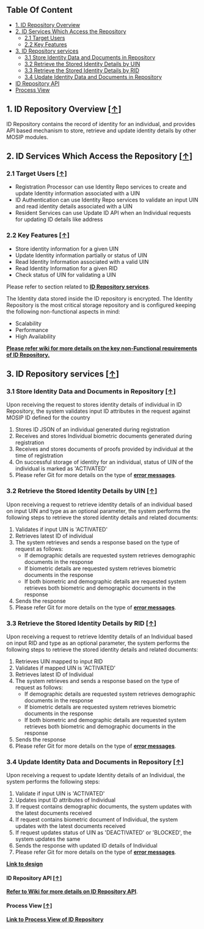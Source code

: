 ## Table Of Content
- [1. ID Repository Overview](#1-id-repository-overview-)
- [2. ID Services Which Access the Repository](#2-id-services-which-access-the-repository-)
  * [2.1 Target Users](#21-target-users-)
  * [2.2 Key Features](#22-key-features-)
- [3. ID Repository services](#3-id-repository-services-)
  * [3.1 Store Identity Data and Documents in Repository](#31-store-identity-data-and-documents-in-repository-)
  * [3.2 Retrieve the Stored Identity Details by UIN](#32-retrieve-the-stored-identity-details-by-uin-)
  * [3.3 Retrieve the Stored Identity Details by RID](#33-retrieve-the-stored-identity-details-by-rid-)
  * [3.4 Update Identity Data and Documents in Repository](#34-update-identity-data-and-documents-in-repository-)
- [ID Repository API](#id-repository-api-)
- [Process View](#process-view-)

## 1. ID Repository Overview [**[↑]**](#table-of-content)

ID Repository contains the record of identity for an individual, and provides API based mechanism to store, retrieve and update identity details by other MOSIP modules.

## 2. ID Services Which Access the Repository [**[↑]**](#table-of-content)
### 2.1 Target Users [**[↑]**](#table-of-content)

* Registration Processor can use Identity Repo services to create and update Identity information associated with a UIN
* ID Authentication can use Identity Repo services to validate an input UIN and read identity details associated with a UIN
* Resident Services can use Update ID API when an Individual requests for updating ID details like address

### 2.2 Key Features [**[↑]**](#table-of-content)

* Store identity information for a given UIN
* Update Identity information partially or status of UIN
* Read Identity Information associated with a valid UIN
* Read Identity Information for a given RID
* Check status of UIN for validating a UIN

Please refer to section related to [**ID Repository services**](#3-id-repository-services-).

The Identity data stored inside the ID repository is encrypted. The Identity Repository is the most critical storage repository and is configured keeping the following non-functional aspects in mind:
* Scalability 
* Performance
* High Availability

[**Please refer wiki for more details on the key non-Functional requirements of ID Repository.**](/mosip/mosip/blob/6c097369722ddff4ec513c15db03b09a6e6ebdc3/docs/design/idrepository/identity-service.md)

## 3. ID Repository services [**[↑]**](#table-of-content)
### 3.1 Store Identity Data and Documents in Repository [**[↑]**](#table-of-content)

Upon receiving the request to stores identity details of individual in ID Repository, the system validates input ID attributes in the request against MOSIP ID defined for the country
1. Stores ID JSON of an individual generated during registration
1. Receives and stores Individual biometric documents generated during registration
1. Receives and stores documents of proofs provided by individual at the time of registration
1. On successful storage of identity for an individual, status of UIN of the individual is marked as 'ACTIVATED'
1. Please refer Git for more details on the type of [**error messages**](/mosip/mosip/blob/master/docs/requirements/Requirements%20Detailing%20References/ID-Authentication/Sprint%2010/Consolidated%20error%20messages%20V2.2.xlsx).

### 3.2 Retrieve the Stored Identity Details by UIN [**[↑]**](#table-of-content)

Upon receiving a request to retrieve identity details of an individual based on input UIN and type as an optional parameter, the system performs the following steps to retrieve the stored identity details and related documents:
1. Validates if input UIN is 'ACTIVATED'
1. Retrieves latest ID of individual
1. The system retrieves and sends a response based on the type of request as follows:
   * If demographic details are requested system retrieves demographic documents in the response
   * If biometric details are requested system retrieves biometric documents in the response
   * If both biometric and demographic details are requested system retrieves both biometric and demographic documents in the response
1. Sends the response 
1. Please refer Git for more details on the type of [**error messages**](/mosip/mosip/blob/master/docs/requirements/Requirements%20Detailing%20References/ID-Authentication/Sprint%2010/Consolidated%20error%20messages%20V2.2.xlsx).

### 3.3 Retrieve the Stored Identity Details by RID [**[↑]**](#table-of-content)

Upon receiving a request to retrieve Identity details of an Individual based on input RID and type as an optional parameter, 
the system performs the following steps to retrieve the stored identity details and related documents:
1. Retrieves UIN mapped to input RID
1. Validates if mapped UIN is 'ACTIVATED'
1. Retrieves latest ID of Individual
1. The system retrieves and sends a response based on the type of request as follows:
   * If demographic details are requested system retrieves demographic documents in the response
   * If biometric details are requested system retrieves biometric documents in the response
   * If both biometric and demographic details are requested system retrieves both biometric and demographic documents in the response
1. Sends the response  
1. Please refer Git for more details on the type of [**error messages**](/mosip/mosip/blob/master/docs/requirements/Requirements%20Detailing%20References/ID-Authentication/Sprint%2010/Consolidated%20error%20messages%20V2.2.xlsx).

### 3.4 Update Identity Data and Documents in Repository [**[↑]**](#table-of-content)

Upon receiving a request to update Identity details of an Individual, the system performs the following steps:
1. Validate if input UIN is 'ACTIVATED'
1. Updates input ID attributes of Individual
1. If request contains demographic documents, the system updates with the latest documents received
1. If request contains biometric document of Individual, the system updates with the latest documents received
1. If request updates status of UIN as 'DEACTIVATED' or 'BLOCKED', the system updates the same
1. Sends the response with updated ID details of Individual
1. Please refer Git for more details on the type of [**error messages**](/mosip/mosip/blob/master/docs/requirements/Requirements%20Detailing%20References/ID-Authentication/Sprint%2010/Consolidated%20error%20messages%20V2.2.xlsx).


[**Link to design**](/mosip/mosip/blob/0.12.0/docs/design/idrepository/identity-service.md)


#### ID Repository API [**[↑]**](#table-of-content)
[**Refer to Wiki for more details on ID Repository API**](ID-Repository-API).

#### Process View [**[↑]**](#table-of-content)
[**Link to Process View of ID Repository**](Process-view#5-id-repository-)

